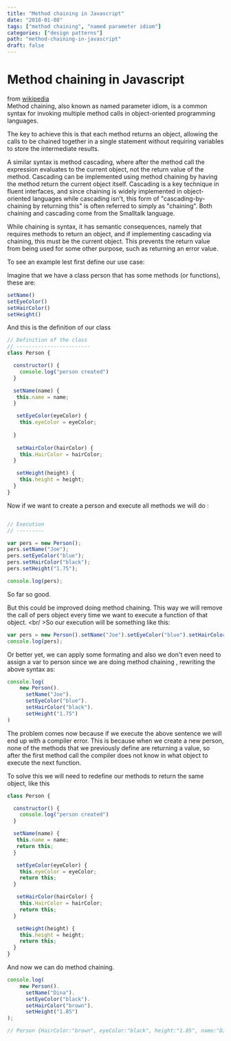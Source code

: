 ```yaml
---
title: "Method chaining in Javascript"
date: "2018-01-08"
tags: ["method chaining", "named parameter idiom"]
categories: ["design patterns"]
path: "method-chaining-in-javascript"
draft: false
---
```



# Method chaining in Javascript
from [wikipedia](https://en.wikipedia.org/wiki/Method_chaining) <br>
Method chaining, also known as named parameter idiom, is a common syntax for invoking multiple method calls in object-oriented programming languages.
 
The key to achieve this is that each method returns an object, allowing the calls to be chained together in a single statement without requiring variables to store the intermediate results.

A similar syntax is method cascading, where after the method call the expression evaluates to the current object, not the return value of the method. Cascading can be implemented using method chaining by having the method return the current object itself. Cascading is a key technique in fluent interfaces, and since chaining is widely implemented in object-oriented languages while cascading isn't, this form of "cascading-by-chaining by returning this" is often referred to simply as "chaining". Both chaining and cascading come from the Smalltalk language.

While chaining is syntax, it has semantic consequences, namely that requires methods to return an object, and if implementing cascading via chaining, this must be the current object. This prevents the return value from being used for some other purpose, such as returning an error value.

To see an example lest first define our use case:

Imagine that we have a class person that has some methods (or functions), these are:
```javascript
setName() 
setEyeColor()
setHairColor()
setHeight()
```

And this is the definition of our class

```javascript
// Definition of the class
// ------------------------
class Person {

  constructor() {
    console.log("person created")
  }

  setName(name) {
   this.name = name;
  }

   setEyeColor(eyeColor) {
    this.eyeColor = eyeColor;
      
  }
  
   setHairColor(hairColor) {
    this.HairColor = hairColor;
  }

   setHeight(height) {
    this.height = height;
  }
}
```
Now if we want to create a person and execute all methods we will do :

```javascript

// Execution
// ---------

var pers = new Person();
pers.setName("Joe");
pers.setEyeColor("blue");
pers.setHairColor("black");
pers.setHeight("1.75");

console.log(pers);
```

So far so good.

But this could be improved doing  method chaining. This way we will remove the call of pers object every time we want to execute a function of that object. 
<br/ >So our execution will be something like this:

```javascript
var pers = new Person().setName("Joe").setEyeColor("blue").setHairColor("black").setHeight("1.75");
console.log(pers);
```

Or better yet, we can apply some formating and also we don't even need to assign a var to person since we are doing method chaining , rewriting the above syntax as:

````javascript
console.log(
    new Person().
      setName("Joe").
      setEyeColor("blue").
      setHairColor("black").
      setHeight("1.75")
)
````

The problem comes now because if we execute the above sentence we will end up with a compiler error.
This is because when we create a new person, none of the methods that we previously define are returning a value, so after the first method call the compiler does not know in what object to execute the next function.

To solve this we will need to redefine our methods to return the same object, like this

```javascript
class Person {

  constructor() {
    console.log("person created")
  }

  setName(name) {
   this.name = name;
   return this;
  }

   setEyeColor(eyeColor) {
    this.eyeColor = eyeColor;
    return this;
  }

   setHairColor(hairColor) {
    this.HairColor = hairColor;
    return this;
  }

   setHeight(height) {
    this.height = height;
    return this;
  }
}
```

And now we can do method chaining.

```javascript
console.log(
    new Person().
      setName("Dina").
      setEyeColor("black").
      setHairColor("brown").
      setHeight("1.85")
);

// Person {HairColor:"brown", eyeColor:"black", height:"1.85", name:"Dina"}

```
